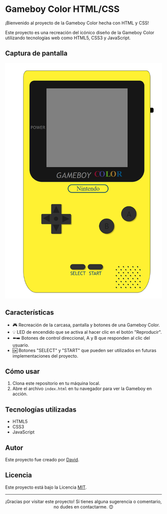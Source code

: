 # Gameboy Color HTML/CSS

¡Bienvenido al proyecto de la Gameboy Color hecha con HTML y CSS!

Este proyecto es una recreación del icónico diseño de la Gameboy Color utilizando tecnologías web como HTML5, CSS3 y JavaScript.

## Captura de pantalla

<div align="center">
  <img src="/captura.png" alt="Captura de pantalla">
</div>

## Características

- 🎮 Recreación de la carcasa, pantalla y botones de una Gameboy Color.
- 💡 LED de encendido que se activa al hacer clic en el botón "Reproducir".
- ⬅️➡️ Botones de control direccional, A y B que responden al clic del usuario.
- 🆗 Botones "SELECT" y "START" que pueden ser utilizados en futuras implementaciones del proyecto.

## Cómo usar

1. Clona este repositorio en tu máquina local.
2. Abre el archivo `index.html` en tu navegador para ver la Gameboy en acción.

## Tecnologías utilizadas

- HTML5
- CSS3
- JavaScript

## Autor

Este proyecto fue creado por [David](https://github.com/tu_usuario).

## Licencia

Este proyecto está bajo la Licencia [MIT](LICENSE).

---

<div align="center">
  <p>¡Gracias por visitar este proyecto! Si tienes alguna sugerencia o comentario, no dudes en contactarme. 😊</p>
</div>
